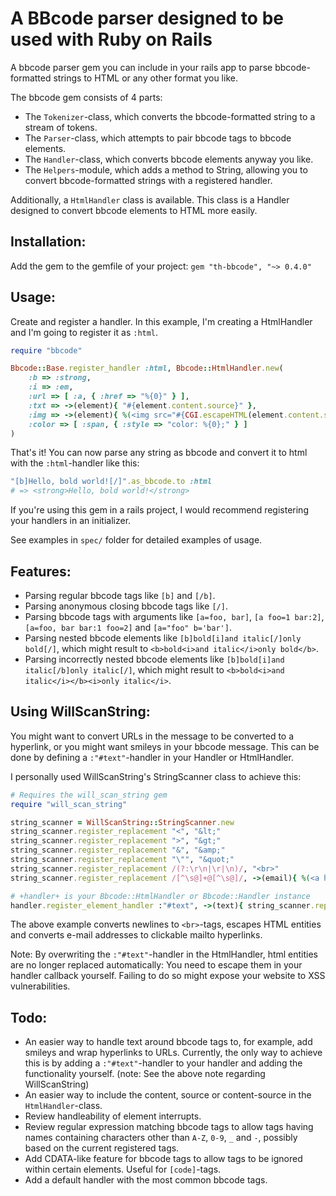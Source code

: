 A BBcode parser designed to be used with Ruby on Rails
======================================================
A bbcode parser gem you can include in your rails app to parse bbcode-formatted
strings to HTML or any other format you like.

The bbcode gem consists of 4 parts:

- The `Tokenizer`-class, which converts the bbcode-formatted string to a stream
  of tokens.
- The `Parser`-class, which attempts to pair bbcode tags to bbcode elements.
- The `Handler`-class, which converts bbcode elements anyway you like.
- The `Helpers`-module, which adds a method to String, allowing you to convert
  bbcode-formatted strings with a registered handler.

Additionally, a `HtmlHandler` class is available. This class is a Handler
designed to convert bbcode elements to HTML more easily.

Installation:
-------------
Add the gem to the gemfile of your project:
`gem "th-bbcode", "~> 0.4.0"`

Usage:
------
Create and register a handler. In this example, I'm creating a HtmlHandler and
I'm going to register it as `:html`.

```ruby
require "bbcode"

Bbcode::Base.register_handler :html, Bbcode::HtmlHandler.new(
	:b => :strong,
	:i => :em,
	:url => [ :a, { :href => "%{0}" } ],
	:txt => ->(element){ "#{element.content.source}" },
	:img => ->(element){ %(<img src="#{CGI.escapeHTML(element.content.source)}">) },
	:color => [ :span, { :style => "color: %{0};" } ]
)
```

That's it! You can now parse any string as bbcode and convert it to html with
the `:html`-handler like this:

```ruby
"[b]Hello, bold world![/]".as_bbcode.to :html
# => <strong>Hello, bold world!</strong>
```

If you're using this gem in a rails project, I would recommend registering your
handlers in an initializer.

See examples in `spec/` folder for detailed examples of usage.

Features:
---------
* Parsing regular bbcode tags like `[b]` and `[/b]`.
* Parsing anonymous closing bbcode tags like `[/]`.
* Parsing bbcode tags with arguments like `[a=foo, bar]`, `[a foo=1 bar:2]`,
  `[a=foo, bar bar:1 foo=2]` and `[a="foo" b='bar']`.
* Parsing nested bbcode elements like `[b]bold[i]and italic[/]only bold[/]`,
  which might result to `<b>bold<i>and italic</i>only bold</b>`.
* Parsing incorrectly nested bbcode elements like `[b]bold[i]and italic[/b]only
  italic[/]`, which might result to `<b>bold<i>and italic</i></b><i>only
  italic</i>`.

Using WillScanString:
---------------------
You might want to convert URLs in the message to be converted to a hyperlink,
or you might want smileys in your bbcode message. This can be done by
defining a `:"#text"`-handler in your Handler or HtmlHandler.

I personally used WillScanString's StringScanner class to achieve this:

```ruby
# Requires the will_scan_string gem
require "will_scan_string"

string_scanner = WillScanString::StringScanner.new
string_scanner.register_replacement "<", "&lt;"
string_scanner.register_replacement ">", "&gt;"
string_scanner.register_replacement "&", "&amp;"
string_scanner.register_replacement "\"", "&quot;"
string_scanner.register_replacement /(?:\r\n|\r|\n)/, "<br>"
string_scanner.register_replacement /[^\s@]+@[^\s@]/, ->(email){ %(<a href="mailto:#{CGI.escapeHTML(email)}">#{CGI.escapeHTML(email)}</a>) }

# +handler+ is your Bbcode::HtmlHandler or Bbcode::Handler instance
handler.register_element_handler :"#text", ->(text){ string_scanner.replace(text) }
```

The above example converts newlines to `<br>`-tags, escapes HTML entities
and converts e-mail addresses to clickable mailto hyperlinks.

Note: By overwriting the `:"#text"`-handler in the HtmlHandler, html entities
are no longer replaced automatically: You need to escape them in your handler
callback yourself. Failing to do so might expose your website to XSS
vulnerabilities.

Todo:
-----
* An easier way to handle text around bbcode tags to, for example, add smileys
  and wrap hyperlinks to URLs. Currently, the only way to achieve this is by
  adding a `:"#text"`-handler to your handler and adding the functionality
  yourself. (note: See the above note regarding WillScanString)
* An easier way to include the content, source or content-source in the
  `HtmlHandler`-class.
* Review handleability of element interrupts.
* Review regular expression matching bbcode tags to allow tags having names
  containing characters other than `A-Z`, `0-9`, `_` and `-`, possibly based on
  the current registered tags.
* Add CDATA-like feature for bbcode tags to allow tags to be ignored within
  certain elements. Useful for `[code]`-tags.
* Add a default handler with the most common bbcode tags.